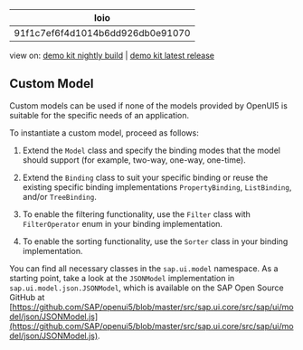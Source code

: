 <!-- loio91f1c7ef6f4d1014b6dd926db0e91070 -->

| loio |
| -----|
| 91f1c7ef6f4d1014b6dd926db0e91070 |

<div id="loio">

view on: [demo kit nightly build](https://openui5nightly.hana.ondemand.com/#/topic/91f1c7ef6f4d1014b6dd926db0e91070) | [demo kit latest release](https://openui5.hana.ondemand.com/#/topic/91f1c7ef6f4d1014b6dd926db0e91070)</div>

## Custom Model

Custom models can be used if none of the models provided by OpenUI5 is suitable for the specific needs of an application.

To instantiate a custom model, proceed as follows:

1.  Extend the `Model` class and specify the binding modes that the model should support \(for example, two-way, one-way, one-time\).

2.  Extend the `Binding` class to suit your specific binding or reuse the existing specific binding implementations `PropertyBinding`, `ListBinding`, and/or `TreeBinding`.

3.  To enable the filtering functionality, use the `Filter` class with `FilterOperator` enum in your binding implementation.

4.  To enable the sorting functionality, use the `Sorter` class in your binding implementation.


You can find all necessary classes in the `sap.ui.model` namespace. As a starting point, take a look at the `JSONModel` implementation in `sap.ui.model.json.JSONModel`, which is available on the SAP Open Source GitHub at [https://github.com/SAP/openui5/blob/master/src/sap.ui.core/src/sap/ui/model/json/JSONModel.js](https://github.com/SAP/openui5/blob/master/src/sap.ui.core/src/sap/ui/model/json/JSONModel.js).

